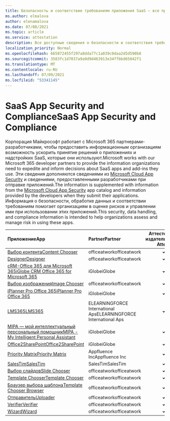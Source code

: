 ```yaml
---
title: Безопасность и соответствие требованиям приложения SaaS — все приложения
ms.author: elmalova
author: elenamalova
ms.date: 07/08/2021
ms.topic: article
ms.service: attestation
description: Все доступные сведения о безопасности и соответствия требованиям для всех приложений SaaS.
localization_priority: Normal
ms.openlocfilehash: 665872455f297a8dda77c1a039c0daa2d5d590b8
ms.sourcegitcommit: 3583fc1d7037a9a9d9d463913e34ffbbd65042f1
ms.translationtype: MT
ms.contentlocale: ru-RU
ms.lasthandoff: 07/09/2021
ms.locfileid: "53341145"
---
```

# <a name="saas-app-security-and-compliance"></a><span data-ttu-id="ed1db-103">SaaS App Security and Compliance</span><span class="sxs-lookup"><span data-stu-id="ed1db-103">SaaS App Security and Compliance</span></span>

<span data-ttu-id="ed1db-104">Корпорация Майкрософт работает с Microsoft 365 партнерами-разработчиками, чтобы предоставить информационным организациям возможность ускорить принятие решений о приложениях и надстройких SaaS, которые они используют.</span><span class="sxs-lookup"><span data-stu-id="ed1db-104">Microsoft works with our Microsoft 365 developer partners to provide the information organizations need to expedite and inform decisions about SaaS apps and add-ins they use.</span></span> <span data-ttu-id="ed1db-105">Эти сведения дополняются сведениями из [Microsoft Cloud App Security](https://www.microsoft.com/en-us/enterprise-mobility-security/cloud-app-security) и сведениями, предоставленными разработчиками при отправке приложений.</span><span class="sxs-lookup"><span data-stu-id="ed1db-105">The information is supplemented with information from the [Microsoft Cloud App Security](https://www.microsoft.com/en-us/enterprise-mobility-security/cloud-app-security) app catalog and information provided by the developers when they submit their applications.</span></span> <span data-ttu-id="ed1db-106">Информация о безопасности, обработке данных и соответствии требованиям помогает организациям в оценке рисков и управлении ими при использовании этих приложений.</span><span class="sxs-lookup"><span data-stu-id="ed1db-106">This security, data handling, and compliance information is intended to help organizations assess and manage risk in using these apps.</span></span>

| <span data-ttu-id="ed1db-107">**Приложение**</span><span class="sxs-lookup"><span data-stu-id="ed1db-107">**App**</span></span> | <span data-ttu-id="ed1db-108">**Partner**</span><span class="sxs-lookup"><span data-stu-id="ed1db-108">**Partner**</span></span> | <span data-ttu-id="ed1db-109">**Аттестованный издатель**</span><span class="sxs-lookup"><span data-stu-id="ed1db-109">**Publisher Attested**</span></span> | <span data-ttu-id="ed1db-110">**Сертифицировано**</span><span class="sxs-lookup"><span data-stu-id="ed1db-110">**Certified**</span></span> |
|:--------|:------------|:----------------------:|:-------------:|
| [<span data-ttu-id="ed1db-111">Выбор контента</span><span class="sxs-lookup"><span data-stu-id="ed1db-111">Content Chooser</span></span>](./officeatwork-content-chooser.md) | <span data-ttu-id="ed1db-112">officeatwork</span><span class="sxs-lookup"><span data-stu-id="ed1db-112">officeatwork</span></span> | <span data-ttu-id="ed1db-113">**✓**</span><span class="sxs-lookup"><span data-stu-id="ed1db-113">**✓**</span></span> |  |
| [<span data-ttu-id="ed1db-114">Designer</span><span class="sxs-lookup"><span data-stu-id="ed1db-114">Designer</span></span>](./officeatwork-designer.md) | <span data-ttu-id="ed1db-115">officeatwork</span><span class="sxs-lookup"><span data-stu-id="ed1db-115">officeatwork</span></span> | <span data-ttu-id="ed1db-116">**✓**</span><span class="sxs-lookup"><span data-stu-id="ed1db-116">**✓**</span></span> |  |
| [<span data-ttu-id="ed1db-117">cRM-Office 365 для Microsoft 365</span><span class="sxs-lookup"><span data-stu-id="ed1db-117">iGlobe CRM Office 365 for Microsoft 365</span></span>](./iglobe-crm-office-365-for-microsoft.md) | <span data-ttu-id="ed1db-118">iGlobe</span><span class="sxs-lookup"><span data-stu-id="ed1db-118">iGlobe</span></span> | <span data-ttu-id="ed1db-119">**✓**</span><span class="sxs-lookup"><span data-stu-id="ed1db-119">**✓**</span></span> |  |
| [<span data-ttu-id="ed1db-120">Выбор изображения</span><span class="sxs-lookup"><span data-stu-id="ed1db-120">Image Chooser</span></span>](./officeatwork-image-chooser.md) | <span data-ttu-id="ed1db-121">officeatwork</span><span class="sxs-lookup"><span data-stu-id="ed1db-121">officeatwork</span></span> | <span data-ttu-id="ed1db-122">**✓**</span><span class="sxs-lookup"><span data-stu-id="ed1db-122">**✓**</span></span> |  |
| [<span data-ttu-id="ed1db-123">iPlanner Pro Office 365</span><span class="sxs-lookup"><span data-stu-id="ed1db-123">iPlanner Pro Office 365</span></span>](./iglobe-iplanner-pro-office-365.md) | <span data-ttu-id="ed1db-124">iGlobe</span><span class="sxs-lookup"><span data-stu-id="ed1db-124">iGlobe</span></span> | <span data-ttu-id="ed1db-125">**✓**</span><span class="sxs-lookup"><span data-stu-id="ed1db-125">**✓**</span></span> |  |
| [<span data-ttu-id="ed1db-126">LMS365</span><span class="sxs-lookup"><span data-stu-id="ed1db-126">LMS365</span></span>](./elearningforce-international-aps-lms365.md) | <span data-ttu-id="ed1db-127">ELEARNINGFORCE International Aps</span><span class="sxs-lookup"><span data-stu-id="ed1db-127">ELEARNINGFORCE International Aps</span></span> | <span data-ttu-id="ed1db-128">**✓**</span><span class="sxs-lookup"><span data-stu-id="ed1db-128">**✓**</span></span> | <img alt="Certified application badge" src="../media/certified-badge.png" height="25" width="25" /> |
| [<span data-ttu-id="ed1db-129">MIPA — мой интеллектуальный персональный помощник</span><span class="sxs-lookup"><span data-stu-id="ed1db-129">MIPA - My Intelligent Personal Assistant</span></span>](./iglobe-mipa-my-intelligent-personal-assistant.md) | <span data-ttu-id="ed1db-130">iGlobe</span><span class="sxs-lookup"><span data-stu-id="ed1db-130">iGlobe</span></span> | <span data-ttu-id="ed1db-131">**✓**</span><span class="sxs-lookup"><span data-stu-id="ed1db-131">**✓**</span></span> |  |
| [<span data-ttu-id="ed1db-132">Office2SharePoint</span><span class="sxs-lookup"><span data-stu-id="ed1db-132">Office2SharePoint</span></span>](./iglobe-office2sharepoint.md) | <span data-ttu-id="ed1db-133">iGlobe</span><span class="sxs-lookup"><span data-stu-id="ed1db-133">iGlobe</span></span> | <span data-ttu-id="ed1db-134">**✓**</span><span class="sxs-lookup"><span data-stu-id="ed1db-134">**✓**</span></span> |  |
| [<span data-ttu-id="ed1db-135">Priority Matrix</span><span class="sxs-lookup"><span data-stu-id="ed1db-135">Priority Matrix</span></span>](./appfluence-inc-priority-matrix.md) | <span data-ttu-id="ed1db-136">Appfluence Inc</span><span class="sxs-lookup"><span data-stu-id="ed1db-136">Appfluence Inc</span></span> | <span data-ttu-id="ed1db-137">**✓**</span><span class="sxs-lookup"><span data-stu-id="ed1db-137">**✓**</span></span> | <img alt="Certified application badge" src="../media/certified-badge.png" height="25" width="25" /> |
| [<span data-ttu-id="ed1db-138">SalesTim</span><span class="sxs-lookup"><span data-stu-id="ed1db-138">SalesTim</span></span>](./salestim.md) | <span data-ttu-id="ed1db-139">SalesTim</span><span class="sxs-lookup"><span data-stu-id="ed1db-139">SalesTim</span></span> | <span data-ttu-id="ed1db-140">**✓**</span><span class="sxs-lookup"><span data-stu-id="ed1db-140">**✓**</span></span> |  |
| [<span data-ttu-id="ed1db-141">Выбор слайдов</span><span class="sxs-lookup"><span data-stu-id="ed1db-141">Slide Chooser</span></span>](./officeatwork-slide-chooser.md) | <span data-ttu-id="ed1db-142">officeatwork</span><span class="sxs-lookup"><span data-stu-id="ed1db-142">officeatwork</span></span> | <span data-ttu-id="ed1db-143">**✓**</span><span class="sxs-lookup"><span data-stu-id="ed1db-143">**✓**</span></span> |  |
| [<span data-ttu-id="ed1db-144">Template Chooser</span><span class="sxs-lookup"><span data-stu-id="ed1db-144">Template Chooser</span></span>](./officeatwork-template-chooser.md) | <span data-ttu-id="ed1db-145">officeatwork</span><span class="sxs-lookup"><span data-stu-id="ed1db-145">officeatwork</span></span> | <span data-ttu-id="ed1db-146">**✓**</span><span class="sxs-lookup"><span data-stu-id="ed1db-146">**✓**</span></span> |  |
| [<span data-ttu-id="ed1db-147">Браузер выбора шаблона</span><span class="sxs-lookup"><span data-stu-id="ed1db-147">Template Chooser Browser</span></span>](./officeatwork-template-chooser-browser.md) | <span data-ttu-id="ed1db-148">officeatwork</span><span class="sxs-lookup"><span data-stu-id="ed1db-148">officeatwork</span></span> | <span data-ttu-id="ed1db-149">**✓**</span><span class="sxs-lookup"><span data-stu-id="ed1db-149">**✓**</span></span> |  |
| [<span data-ttu-id="ed1db-150">Отправитель</span><span class="sxs-lookup"><span data-stu-id="ed1db-150">Uploader</span></span>](./officeatwork-uploader.md) | <span data-ttu-id="ed1db-151">officeatwork</span><span class="sxs-lookup"><span data-stu-id="ed1db-151">officeatwork</span></span> | <span data-ttu-id="ed1db-152">**✓**</span><span class="sxs-lookup"><span data-stu-id="ed1db-152">**✓**</span></span> |  |
| [<span data-ttu-id="ed1db-153">Verifier</span><span class="sxs-lookup"><span data-stu-id="ed1db-153">Verifier</span></span>](./officeatwork-verifier.md) | <span data-ttu-id="ed1db-154">officeatwork</span><span class="sxs-lookup"><span data-stu-id="ed1db-154">officeatwork</span></span> | <span data-ttu-id="ed1db-155">**✓**</span><span class="sxs-lookup"><span data-stu-id="ed1db-155">**✓**</span></span> |  |
| [<span data-ttu-id="ed1db-156">Wizard</span><span class="sxs-lookup"><span data-stu-id="ed1db-156">Wizard</span></span>](./officeatwork-wizard.md) | <span data-ttu-id="ed1db-157">officeatwork</span><span class="sxs-lookup"><span data-stu-id="ed1db-157">officeatwork</span></span> | <span data-ttu-id="ed1db-158">**✓**</span><span class="sxs-lookup"><span data-stu-id="ed1db-158">**✓**</span></span> |  |
